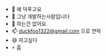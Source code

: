 - 👋 예 덕푸고요
- 👀 그냥 개발하는사람입니다
- 🌱 하는건 없어요
- 📫 duckfoo1322@gmail.com 으로 연락
- 😄 자고싶다
- ⚡ 흠

<!---
duckfoo123/duckfoo123 is a ✨ special ✨ repository because its `README.md` (this file) appears on your GitHub profile.
You can click the Preview link to take a look at your changes.
--->
